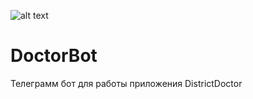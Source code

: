 ![alt text]((https://images.softwaresuggest.com/company_logo/1574331474579_b_224.jpg))
# DoctorBot
Телеграмм бот для работы приложения DistrictDoctor
